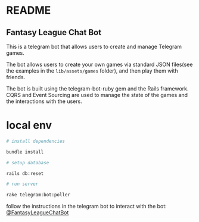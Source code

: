 # README

## Fantasy League Chat Bot

This is a telegram bot that allows users to create and manage Telegram games. 

The bot allows users to create your own games via standard JSON files(see the examples in the `lib/assets/games` folder), and then play them with friends.

The bot is built using the telegram-bot-ruby gem and the Rails framework.
CQRS and Event Sourcing are used to manage the state of the games and the interactions with the users.

# local env
```bash
# install dependencies

bundle install

# setup database

rails db:reset

# run server

rake telegram:bot:poller
```


follow the instructions in the telegram bot to interact with the bot: [@FantasyLeagueChatBot](https://t.me/FantasyLeagueChatBot)
